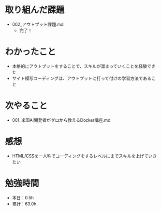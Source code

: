 # 取り組んだ課題
* 002_アウトプット課題.md
  * 完了！

# わかったこと
* 本格的にアウトプットをすることで、スキルが溜まっていくことを経験できた
* サイト模写コーディングは、アウトプットに打って付けの学習方法であること

# 次やること
* 001_米国AI開発者がゼロから教えるDocker講座.md

# 感想
* HTML/CSSを一人称でコーディングをするレベルにまでスキルを上げていきたい

# 勉強時間
* 本日：0.5h
* 累計：63.0h
